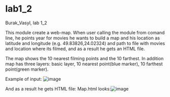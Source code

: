 # lab1_2
Burak_Vasyl, lab 1_2

This module create a web-map. When user calling the module from comand line, he points year for movies he wants to build a map and his location as latitude and longitude (e.g. 49.83826,24.02324) and path to file with movies and location where its filmed, and as a result he gets an HTML file.

The map shows the 10 nearest filming points and the 10 farthest.
In addition map has three layers: basic layer, 10 nearest point(blue marker), 10 farthest point(green marker).



Example of input:
![image](https://user-images.githubusercontent.com/93734464/153667699-b8b4ad54-f409-4984-aa39-5c37ead44b30.png)

And as a result he gets HTML file: Map.html
looks:![image](https://user-images.githubusercontent.com/93734464/153671737-bf9d8676-1e48-4383-a69d-c8961bcc685f.png)

